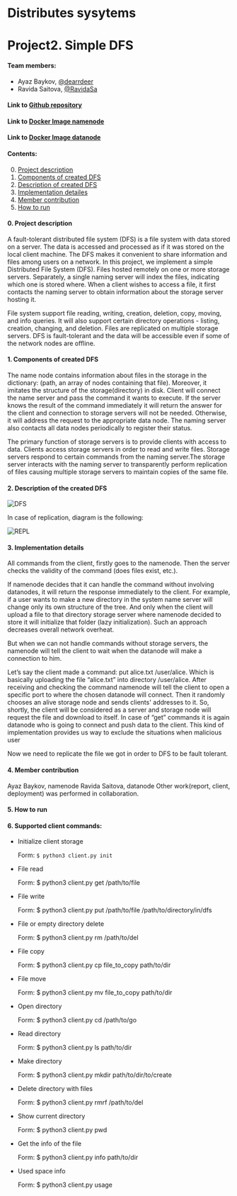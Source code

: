 # Distributes sysytems
# Project2. Simple DFS

#### Team members:
* Ayaz Baykov, [@dearrdeer](@dearrdeer)
* Ravida Saitova, [@RavidaSa](@RavidaSa)

#### Link to [Github repository](https://github.com/dearrdeer/dist_fs)
#### Link to [Docker Image namenode](https://hub.docker.com/repository/docker/deardeer322/namenode)
#### Link to [Docker Image datanode](https://hub.docker.com/repository/docker/deardeer322/datanode)

#### Contents:
0. [Project description ](#anchors-in-markdown)
1. [Components of created DFS](#components)
2. [Description of created DFS](#dfs)
3. [Implementation detailes](#implementation)
4. [Member contribution](#member)
5. [How to run](#how)

#### 0. __Project description__ <a name="anchors-in-markdown"></a>

A fault-tolerant distributed file system (DFS) is a file system with data stored on a server. The data is accessed and processed as if it was stored on the local client machine. The DFS makes it convenient to share information and files among users on a network.  In this project, we implement a simple Distributed File System (DFS). Files hosted remotely on one or more storage servers. Separately, a single naming server will index the files, indicating which one is stored where. When a client wishes to access a file, it first contacts the naming server to obtain information about the storage server hosting it. 

File system support file reading, writing, creation, deletion, copy, moving, and info queries. It will also support certain directory operations - listing, creation, changing, and deletion. Files are replicated on multiple storage servers. DFS is fault-tolerant and the data will be accessible even if some of the network nodes are offline.

#### 1. __Components of created DFS__ <a name="components"></a>

The name node contains information about files in the storage in the dictionary: (path, an array of nodes containing that file). Moreover, it imitates the structure of the storage(directory) in disk. Client will connect the name server and pass the command it wants to execute. If the server knows the result of the command immediately it will return the answer for the client and connection to storage servers will not be needed. Otherwise, it will address the request to the appropriate data node. The naming server also contacts all data nodes periodically to register their status.

The primary function of storage servers is to provide clients with access to data. Clients access storage servers in order to read and write files. Storage servers respond to certain commands from the naming server.The storage server interacts with the naming server to transparently perform replication of files causing multiple storage servers to maintain copies of the same file.

#### 2. __Description of the created DFS__ <a name="dfs"></a>

![DFS](https://i.ibb.co/F0ymwSw/DFS-1.png)
<div style="page-break-after: always;"></div>

In case of replication, diagram is the following:

![REPL](https://i.ibb.co/GcHzdzD/DFS.png)     
<div style="page-break-after: always;"></div>
                      
#### 3. __Implementation details__ <a name="implementation"></a>

All commands from the client, firstly goes to the namenode. Then the server checks the validity of the command (does files exist, etc.).

If namenode decides that it can handle the command without involving datanodes, it will return the response immediately to the client. For example, if a user wants to make a new directory in the system name server will change only its own structure of the tree. And only when the client will upload a file to that directory storage server where namenode decided to store it will initialize that folder (lazy initialization). Such an approach decreases overall network overheat.

But when we can not handle commands without storage servers, the namenode will tell the client to wait when the datanode will make a connection to him.

Let’s say the client made a command: put alice.txt /user/alice.  Which is basically uploading the file “alice.txt” into directory /user/alice. After receiving and checking the command namenode will tell the client to open a specific port to where the chosen datanode will connect. Then it randomly chooses an alive storage node and sends clients' addresses to it. So, shortly, the client will be considered as a server and storage node will request the file and download to itself. In case of “get” commands it is again datanode who is going to connect and push data to the client. This kind of implementation provides us way to exclude the situations when malicious user 

Now we need to replicate the file we got in order to DFS to be fault tolerant. 
#### 4. __Member contribution__ <a name="member"></a>
Ayaz Baykov, namenode
Ravida Saitova, datanode
Other work(report, client, deployment) was performed in collaboration.
#### 5. __How to run__ <a name="how"></a>
#### 6. Supported client commands:
* Initialize client storage

  Form: `$ python3 client.py init`
 
* File read

  Form: $ python3 client.py get /path/to/file

* File write

  Form: $ python3 client.py put /path/to/file /path/to/directory/in/dfs

* File or empty directory delete

  Form: $ python3 client.py rm /path/to/del

* File copy

  Form: $ python3 client.py cp file_to_copy path/to/dir
  
* File move

  Form: $ python3 client.py mv file_to_copy path/to/dir
  
* Open directory

  Form: $ python3 client.py cd /path/to/go
  
* Read directory

  Form: $ python3 client.py ls path/to/dir
  
* Make directory 

  Form: $ python3 client.py mkdir path/to/dir/to/create
  
* Delete directory with files

  Form: $ python3 client.py rmrf /path/to/del
  
* Show current directory 

  Form: $ python3 client.py pwd
  
* Get the info of the file 

  Form: $ python3 client.py info path/to/dir
  
* Used space info

  Form: $ python3 client.py usage



